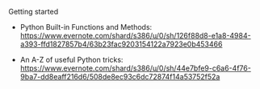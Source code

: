 Getting started

- Python Built-in Functions and Methods: https://www.evernote.com/shard/s386/u/0/sh/126f88d8-e1a8-4984-a393-ffd1827857b4/63b23fac9203154122a7923e0b453466

- An A-Z of useful Python tricks: https://www.evernote.com/shard/s386/u/0/sh/44e7bfe9-c6a6-4f76-9ba7-dd8eaff216d6/508de8ec93c6dc72874f14a53752f52a